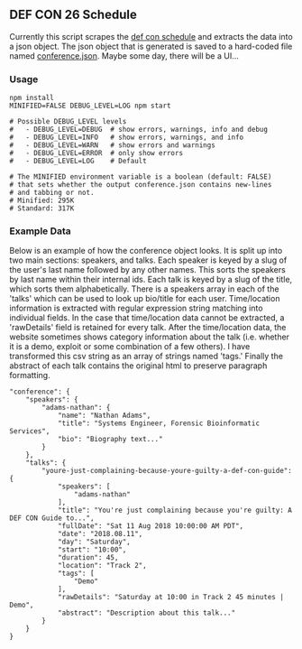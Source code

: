 ## DEF CON 26 Schedule

Currently this script scrapes the [def con schedule](https://www.defcon.org/html/defcon-26/dc-26-speakers.html) and extracts the data into a json object. The json object that is generated is saved to a hard-coded file named [conference.json](conference.json). Maybe some day, there will be a UI...

### Usage
	npm install
	MINIFIED=FALSE DEBUG_LEVEL=LOG npm start

	# Possible DEBUG_LEVEL levels
	#   - DEBUG_LEVEL=DEBUG  # show errors, warnings, info and debug
	#   - DEBUG_LEVEL=INFO   # show errors, warnings, and info
	#   - DEBUG_LEVEL=WARN   # show errors and warnings
	#   - DEBUG_LEVEL=ERROR  # only show errors
	#   - DEBUG_LEVEL=LOG    # Default

	# The MINIFIED environment variable is a boolean (default: FALSE)
	# that sets whether the output conference.json contains new-lines
	# and tabbing or not.
	# Minified: 295K
	# Standard: 317K

### Example Data
Below is an example of how the conference object looks. It is split up into two main sections: speakers, and talks. Each speaker is keyed by a slug of the user's last name followed by any other names. This sorts the speakers by last name within their internal ids. Each talk is keyed by a slug of the title, which sorts them alphabetically. There is a speakers array in each of the 'talks' which can be used to look up bio/title for each user. Time/location information is extracted with regular expression string matching into individual fields. In the case that time/location data cannot be extracted, a 'rawDetails' field is retained for every talk. After the time/location data, the website sometimes shows category information about the talk (i.e. whether it is a demo, exploit or some combination of a few others). I have transformed this csv string as an array of strings named 'tags.' Finally the abstract of each talk contains the original html to preserve paragraph formatting.  

	"conference": {
	    "speakers": {
	        "adams-nathan": {
	            "name": "Nathan Adams",
	            "title": "Systems Engineer, Forensic Bioinformatic Services",
	            "bio": "Biography text..."
	        }
	    },
	    "talks": {
	        "youre-just-complaining-because-youre-guilty-a-def-con-guide": {
	            "speakers": [
	                "adams-nathan"
	            ],
	            "title": "You're just complaining because you're guilty: A DEF CON Guide to...",
	            "fullDate": "Sat 11 Aug 2018 10:00:00 AM PDT",
	            "date": "2018.08.11",
	            "day": "Saturday",
	            "start": "10:00",
	            "duration": 45,
	            "location": "Track 2",
	            "tags": [
	                "Demo"
	            ],
	            "rawDetails": "Saturday at 10:00 in Track 2 45 minutes | Demo",
	            "abstract": "Description about this talk..."
	        }
	    }
	}
